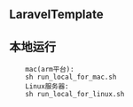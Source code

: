 ## LaravelTemplate 
## 本地运行
```
    mac(arm平台):
    sh run_local_for_mac.sh
    Linux服务器:
    sh run_local_for_linux.sh
```
